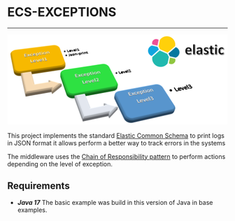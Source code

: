 # ECS-EXCEPTIONS
<hr>

![Diagram](./documentation/images/Logo-ecs-logging.png)
<p> This project implements the standard <a href="https://www.elastic.co/guide/en/ecs-logging/overview/current/intro.html">Elastic Common Schema</a>  to print logs in JSON format 
it allows perform a better way to track errors in the systems </p> 

<p>The middleware uses the <a  href="https://refactoring.guru/design-patterns/chain-of-responsibility"> Chain of Responsibility pattern</a> to perform actions depending on 
the level of exception.
</p>


## Requirements
+ ***Java 17*** The basic example was build in this version of  Java in base examples.  